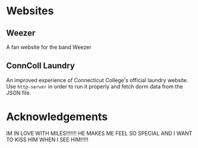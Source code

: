 # Websites
## Weezer
A fan website for the band Weezer
## ConnColl Laundry
An improved experience of Connecticut College's official laundry website.
Use `http-server` in order to run it properly and fetch dorm data from the JSON file.
# Acknowledgements
IM IN LOVE WITH MILES!!!!!!! HE MAKES ME FEEL SO SPECIAL AND  I WANT TO KISS HIM WHEN I SEE HIM!!!!!
